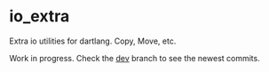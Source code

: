 # io_extra
Extra io utilities for dartlang. Copy, Move, etc.

Work in progress. Check the [dev](https://github.com/jarontai/io_extra/tree/develop) branch to see the newest commits.
